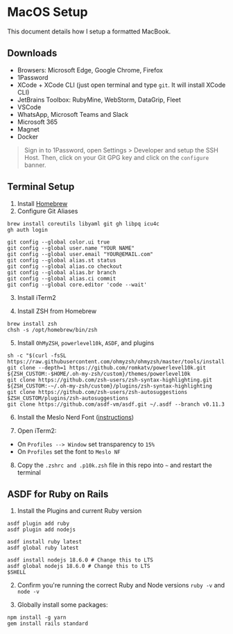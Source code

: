 # MacOS Setup
This document details how I setup a formatted MacBook.

## Downloads
- Browsers: Microsoft Edge, Google Chrome, Firefox
- 1Password
- XCode + XCode CLI (just open terminal and type `git`. It will install XCode CLI)
- JetBrains Toolbox: RubyMine, WebStorm, DataGrip, Fleet
- VSCode
- WhatsApp, Microsoft Teams and Slack
- Microsoft 365
- Magnet
- Docker

> Sign in to 1Password, open Settings > Developer and setup the SSH Host. Then, click on your Git GPG key and click on the `configure` banner.

## Terminal Setup
1. Install [Homebrew](https://brew.sh)
2. Configure Git Aliases
```shell
brew install coreutils libyaml git gh libpq icu4c
gh auth login
```
```shell
git config --global color.ui true
git config --global user.name "YOUR NAME"
git config --global user.email "YOUR@EMAIL.com"
git config --global alias.st status
git config --global alias.co checkout
git config --global alias.br branch
git config --global alias.ci commit
git config --global core.editor 'code --wait'
```
3. Install iTerm2

4. Install ZSH from Homebrew
```shell
brew install zsh
chsh -s /opt/homebrew/bin/zsh
```

5. Install `OhMyZSH`, `powerlevel10k`, `ASDF`, and plugins
```shell
sh -c "$(curl -fsSL https://raw.githubusercontent.com/ohmyzsh/ohmyzsh/master/tools/install.sh)"
git clone --depth=1 https://github.com/romkatv/powerlevel10k.git ${ZSH_CUSTOM:-$HOME/.oh-my-zsh/custom}/themes/powerlevel10k
git clone https://github.com/zsh-users/zsh-syntax-highlighting.git ${ZSH_CUSTOM:-~/.oh-my-zsh/custom}/plugins/zsh-syntax-highlighting
git clone https://github.com/zsh-users/zsh-autosuggestions $ZSH_CUSTOM/plugins/zsh-autosuggestions
git clone https://github.com/asdf-vm/asdf.git ~/.asdf --branch v0.11.3
```

6. Install the Meslo Nerd Font ([instructions](https://github.com/romkatv/powerlevel10k#fonts))

7. Open iTerm2:
  - On `Profiles --> Window` set transparency to `15%`
  - On `Profiles` set the font to `Meslo NF`

8. Copy the `.zshrc and .p10k.zsh` file in this repo into `~` and restart the terminal

## ASDF for Ruby on Rails
1. Install the Plugins and current Ruby version
```shell
asdf plugin add ruby
asdf plugin add nodejs

asdf install ruby latest
asdf global ruby latest

asdf install nodejs 18.6.0 # Change this to LTS
asdf global nodejs 18.6.0 # Change this to LTS
$SHELL
```

2. Confirm you're running the correct Ruby and Node versions `ruby -v` and `node -v`

3. Globally install some packages:
```shell
npm install -g yarn
gem install rails standard
```
